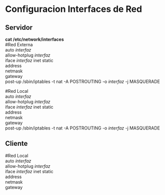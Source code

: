 # Configuracion Interfaces de Red
## Servidor
**cat /etc/network/interfaces**  
#Red Externa  
auto *interfaz*  
allow-hotplug *interfaz*  
iface *interfaz* inet static  
address  
netmask  
gateway  
post-up /sbin/iptables -t nat -A POSTROUTING -o *interfaz* -j MASQUERADE  

#Red Local  
auto *interfaz*  
allow-hotplug *interfaz*  
iface *interfaz* inet static  
address  
netmask  
gateway  
post-up /sbin/iptables -t nat -A POSTROUTING -o *interfaz* -j MASQUERADE  
  
## Cliente  
#Red Local  
auto *interfaz*  
allow-hotplug *interfaz*  
iface *interfaz* inet static  
address  
netmask  
gateway  
